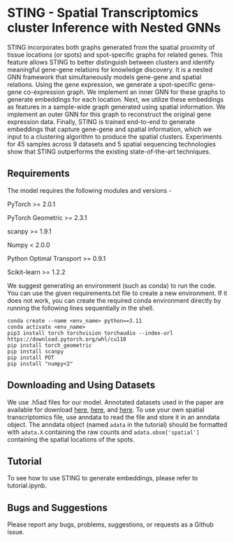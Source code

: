 # STING - Spatial Transcriptomics cluster Inference with Nested GNNs

STING incorporates both graphs generated from the spatial proximity of tissue locations (or spots) and spot-specific graphs for related genes. This feature allows STING to better distinguish between clusters and identify meaningful gene-gene relations for knowledge discovery. It is a nested GNN framework that simultaneously models gene-gene and spatial relations. Using the gene expression, we generate a spot-specific gene-gene co-expression graph. We implement an inner GNN for these graphs to generate embeddings for each location. Next, we utilize these embeddings as features in a sample-wide graph generated using spatial information. We implement an outer GNN for this graph to reconstruct the original gene expression data. Finally, STING is trained end-to-end to generate embeddings that capture gene-gene and spatial information, which we input to a clustering algorithm to produce the spatial clusters. Experiments for 45 samples across 9 datasets and 5 spatial sequencing technologies show that STING outperforms the existing state-of-the-art techniques.


## Requirements
The model requires the following modules and versions - 

PyTorch >= 2.0.1

PyTorch Geometric >= 2.3.1

scanpy >= 1.9.1

Numpy < 2.0.0

Python Optimal Transport >= 0.9.1

Scikit-learn >= 1.2.2


We suggest generating an environment (such as conda) to run the code. You can use the given requirements.txt file to create a new environment. If it does not work, you can create the required conda environment directly by running the following lines sequentially in the shell.
```
conda create --name <env_name> python==3.11
conda activate <env_name>
pip3 install torch torchvision torchaudio --index-url https://download.pytorch.org/whl/cu118
pip install torch_geometric
pip install scanpy
pip install POT
pip install "numpy<2"
```

## Downloading and Using Datasets
We use .h5ad files for our model. Annotated datasets used in the paper are available for download [here](sdmbench.drai.cn), [here](https://cellxgene.cziscience.com/collections/0cca8620-8dee-45d0-aef5-23f032a5cf09), and [here](https://db.cngb.org/stomics/datasets/STDS0000223/summary).
To use your own spatial transcriptomics file, use anndata to read the file and store it in an anndata object. The anndata object (named `adata` in the tutorial) should be formatted with `adata.X` containing the raw counts and `adata.obsm['spatial']` containing the spatial locations of the spots.

## Tutorial
To see how to use STING to generate embeddings, please refer to tutorial.ipynb.

## Bugs and Suggestions
Please report any bugs, problems, suggestions, or requests as a Github issue.
